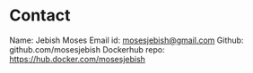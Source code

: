 # Contact 

Name: Jebish Moses
Email id: mosesjebish@gmail.com
Github: github.com/mosesjebish
Dockerhub repo: https://hub.docker.com/mosesjebish

